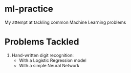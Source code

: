 # ml-practice
My attempt at tackling common Machine Learning problems

# Problems Tackled
1. Hand-written digit recognition:
	- With a Logistic Regression model
	- With a simple Neural Network
